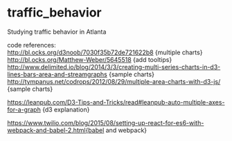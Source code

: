 # traffic_behavior
Studying traffic behavior in Atlanta

code references: <br>
http://bl.ocks.org/d3noob/7030f35b72de721622b8 {multiple charts}<br>
http://bl.ocks.org/Matthew-Weber/5645518 {add tooltips}<br>
http://www.delimited.io/blog/2014/3/3/creating-multi-series-charts-in-d3-lines-bars-area-and-streamgraphs {sample charts}<br>
http://tympanus.net/codrops/2012/08/29/multiple-area-charts-with-d3-js/ {sample charts}<br>

https://leanpub.com/D3-Tips-and-Tricks/read#leanpub-auto-multiple-axes-for-a-graph {d3 explanation}<br>

https://www.twilio.com/blog/2015/08/setting-up-react-for-es6-with-webpack-and-babel-2.html{babel and webpack}<br>
